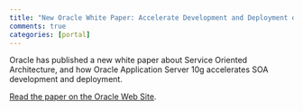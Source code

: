 ```yaml
---
title: "New Oracle White Paper: Accelerate Development and Deployment of Service-Oriented Applications"
comments: true
categories: [portal]
---
```

Oracle has published a new white paper about Service Oriented Architecture, and how Oracle Application Server 10g accelerates SOA development and deployment.

[Read the paper on the Oracle Web Site](http://www.oracle.com/solutions/integration/oracleas10g_javaws_bwp.pdf).
